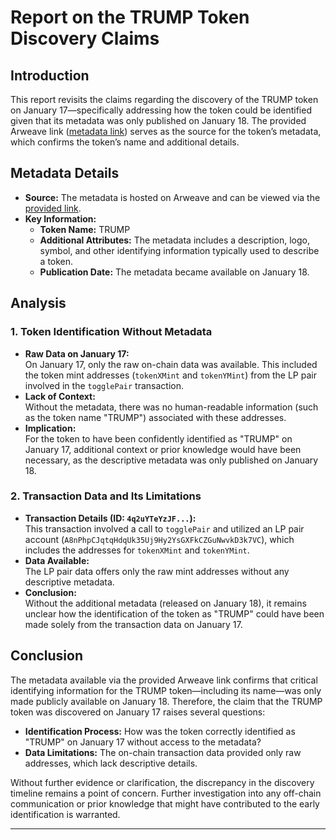 # Report on the TRUMP Token Discovery Claims

## Introduction

This report revisits the claims regarding the discovery of the TRUMP token on January 17—specifically addressing how the token could be identified given that its metadata was only published on January 18. The provided Arweave link ([metadata link](https://viewblock.io/arweave/tx/cSCP0h2n1crjeSWE9KF-XtLciJalDNFs7Vf-Sm0NNY0)) serves as the source for the token’s metadata, which confirms the token’s name and additional details.

## Metadata Details

- **Source:** The metadata is hosted on Arweave and can be viewed via the [provided link](https://viewblock.io/arweave/tx/cSCP0h2n1crjeSWE9KF-XtLciJalDNFs7Vf-Sm0NNY0).
- **Key Information:**
  - **Token Name:** TRUMP
  - **Additional Attributes:** The metadata includes a description, logo, symbol, and other identifying information typically used to describe a token.
  - **Publication Date:** The metadata became available on January 18.

## Analysis

### 1. Token Identification Without Metadata

- **Raw Data on January 17:**  
  On January 17, only the raw on-chain data was available. This included the token mint addresses (`tokenXMint` and `tokenYMint`) from the LP pair involved in the `togglePair` transaction.
- **Lack of Context:**  
  Without the metadata, there was no human-readable information (such as the token name "TRUMP") associated with these addresses.
- **Implication:**  
  For the token to have been confidently identified as "TRUMP" on January 17, additional context or prior knowledge would have been necessary, as the descriptive metadata was only published on January 18.

### 2. Transaction Data and Its Limitations

- **Transaction Details (ID: `4q2uYTeYzJF...`):**  
  This transaction involved a call to `togglePair` and utilized an LP pair account (`A8nPhpCJqtqHdqUk35Uj9Hy2YsGXFkCZGuNwvkD3k7VC`), which includes the addresses for `tokenXMint` and `tokenYMint`.
- **Data Available:**  
  The LP pair data offers only the raw mint addresses without any descriptive metadata.
- **Conclusion:**  
  Without the additional metadata (released on January 18), it remains unclear how the identification of the token as "TRUMP" could have been made solely from the transaction data on January 17.

## Conclusion

The metadata available via the provided Arweave link confirms that critical identifying information for the TRUMP token—including its name—was only made publicly available on January 18. Therefore, the claim that the TRUMP token was discovered on January 17 raises several questions:

- **Identification Process:** How was the token correctly identified as "TRUMP" on January 17 without access to the metadata?
- **Data Limitations:** The on-chain transaction data provided only raw addresses, which lack descriptive details.

Without further evidence or clarification, the discrepancy in the discovery timeline remains a point of concern. Further investigation into any off-chain communication or prior knowledge that might have contributed to the early identification is warranted.

---


